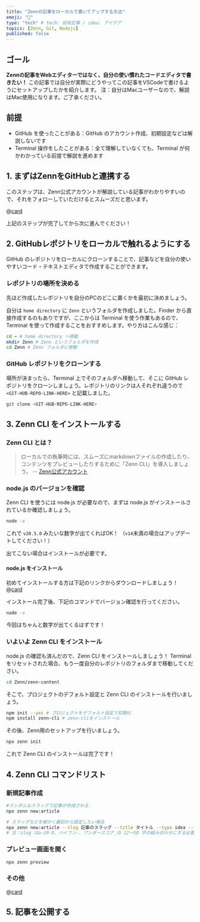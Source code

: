 ```yaml
---
title: "Zennの記事をローカルで書いてアップする方法"
emoji: "👾"
type: "tech" # tech: 技術記事 / idea: アイデア
topics: [Zenn, Git, Nodejs]
published: false
---
```


## ゴール

**Zennの記事をWebエディターではなく、自分の使い慣れたコードエディタで書きたい！**
この記事では自分が実際にどうやってこの記事をVSCodeで書けるようにセットアップしたかを紹介します。
注：自分はMacユーザーなので、解説はMac使用になります。ご了承ください。

## 前提

- GitHub を使ったことがある：GitHub のアカウント作成、初期設定などは解説しないです
- Terminal 操作をしたことがある：全て理解していなくても、Terminal が何かわかっている前提で解説を進めます

## 1. まずはZennをGitHubと連携する

このステップは、Zenn公式アカウントが解説している記事がわかりやすいので、それをフォローしていただけるとスムーズだと思います。

@[card](https://zenn.dev/zenn/articles/connect-to-github)

上記のステップが完了してから次に進んでください！

## 2. GitHubレポジトリをローカルで触れるようにする

GitHub のレポジトリをローカルにクローンすることで、記事などを自分の使いやすいコード・テキストエディタで作成することができます。

### レポジトリの場所を決める

先ほど作成したレポジトリを自分のPCのどこに置くかを最初に決めましょう。

自分は `home directory` に `Zenn` というフォルダを作成しました。Finder から直接作成するのもありですが、ここからは Terminal を使う作業もあるので、Terminal を使って作成することをおすすめします。やり方はこんな感じ：
```bash
cd ~ # home directory へ移動
mkdir Zenn # Zenn というフォルダを作成
cd Zenn # Zenn フォルダに移動
```

### GitHub レポジトリをクローンする

場所が決まったら、Terminal 上でそのフォルダへ移動して、そこに GitHub レポジトリをクローンしましょう。レポジトリのリンクは人それぞれ違うので `<GIT-HUB-REPO-LINK-HERE>` と記載しました。
```bash
git clone <GIT-HUB-REPO-LINK-HERE>
```

## 3. Zenn CLI をインストールする

### Zenn CLI とは？

> ローカルでの執筆時には、スムーズにmarkdownファイルの作成したり、コンテンツをプレビューしたりするために「Zenn CLI」を導入しましょう。
> -- [Zenn公式アカウント](https://zenn.dev/zenn/articles/install-zenn-cli)

### node.js のバージョンを確認

Zenn CLI を使うには node.js が必要なので、まずは node.js がインストールされているか確認しましょう。
```bash 
node -v
```
これで `v20.5.0` みたいな数字が出てくればOK！
（`v14`未満の場合はアップデートしてください！）

出てこない場合はインストールが必要です。

#### node.js をインストール

初めてインストールする方は下記のリンクからダウンロードしましょう！
@[card](https://nodejs.org/en/)

インストール完了後、下記のコマンドでバージョン確認を行ってください。
```bash 
node -v
```
今回はちゃんと数字が出てくるはずです！

### いよいよ Zenn CLI をインストール

node.js の確認も済んだので、Zenn CLI をインストールしましょう！
Terminal をリセットされた場合、もう一度自分のレポジトリのフォルダまで移動してください。
```bash
cd Zenn/zenn-content
```

そこで、プロジェクトのデフォルト設定と Zenn CLI のインストールを行いましょう。

```bash 
npm init --yes # プロジェクトをデフォルト設定で初期化
npm install zenn-cli # zenn-cliをインストール
```

その後、Zenn用のセットアップを行いましょう。
```bash 
npx zenn init
```
これで Zenn CLI のインストールは完了です！

## 4. Zenn CLI コマンドリスト

### 新規記事作成
```bash
#ランダムなスラッグで記事が作成される
npx zenn new:article

# スラッグなどを細かく最初から設定したい場合
npx zenn new:article --slug 記事のスラッグ --title タイトル --type idea --emoji ✨
# 注：slug はa-z0-9、ハイフン-、アンダースコア_の 12〜50 字の組み合わせにする必要があります
```
### プレビュー画面を開く
```bash
npx zenn preview
```

### その他
@[card](https://zenn.dev/zenn/articles/zenn-cli-guide)

## 5. 記事を公開する

